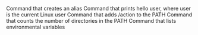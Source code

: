 Command that creates an alias
Command that prints hello user, where user is the current Linux user
Command that adds /action to the PATH
Command that counts the number of directories in the PATH
Command that lists environmental variables
